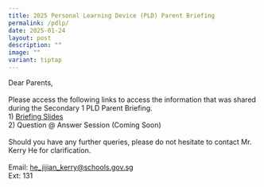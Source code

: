 ```yaml
---
title: 2025 Personal Learning Device (PLD) Parent Briefing
permalink: /pdlp/
date: 2025-01-24
layout: post
description: ""
image: ""
variant: tiptap
---
```

<p>Dear Parents,&nbsp;
<br>
<br>Please access the following links to access the information that was shared
during the Secondary 1 PLD Parent Briefing.
<br>1) <a href="/files/Sec 1 Registration/NDLP_General_Parent_Briefing_Slides_2024_UPLOAD_VERSION.pdf" rel="noopener noreferrer nofollow" target="_blank">Briefing Slides</a><strong><u><br></u></strong>2)
Question @ Answer Session (Coming Soon)
<br>
<br>Should you have any further queries, please do not hesitate to contact
Mr. Kerry He for clarification.
<br>
<br>Email: <a href="https://docs.google.com/presentation/d/1doHeK71tW5M_aVFwWPwaZp3k45r_FmvLylGppBkJJBs/edit?usp=sharing" rel="noopener noreferrer nofollow" target="_blank">he_jijian_kerry@schools.gov.sg</a>
<br>Ext: 131</p>